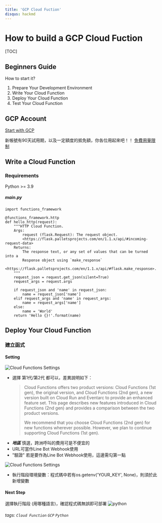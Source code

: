 ```yaml
---
title: 'GCP Cloud Fuction'
disqus: hackmd
---
```


How to build a GCP Cloud Fuction
===
<!-- ![downloads](https://img.shields.io/github/downloads/atom/atom/total.svg)
![build](https://img.shields.io/appveyor/ci/:user/:repo.svg)
![chat](https://img.shields.io/discord/:serverId.svg) -->

<!-- ## Table of Contents -->

[TOC]

## Beginners Guide

How to start it?

1. Prepare Your Development Environment
2. Write Your Cloud Function
3. Deploy Your Cloud Function
4. Test Your Cloud Function



GCP Account
---
[Start with GCP](https://cloud.google.com/free/?utm_source=google&utm_medium=cpc&utm_campaign=japac-TW-all-en-dr-BKWS-all-core-trial-EXA-dr-1605216&utm_content=text-ad-none-none-DEV_c-CRE_644095273669-ADGP_Hybrid+%7C+BKWS+-+EXA+%7C+Txt+-GCP-General-core+brand-main-KWID_43700074766895907-kwd-87853815&userloc_1012825-network_g&utm_term=KW_gcp&gad_source=1&gclid=EAIaIQobChMI9dXbpbuHhgMVM-gWBR3BiQEkEAAYASAAEgJPS_D_BwE&gclsrc=aw.ds)

新帳號有90天試用期，以及一定額度的抵免額，你各位用起來吧！！
[免費用量限制](https://cloud.google.com/free/docs/free-cloud-features?_gl=1*11a09g4*_up*MQ..&gclid=CjwKCAjwrvyxBhAbEiwAEg_KgjxFB2AEalV8ZCwHZ0PJA3N-8lYvFt_6DDwUrTZcX68g-Zu1qWcGURoCG_oQAvD_BwE&gclsrc=aw.ds)


Write a Cloud Function
---
### Requirements
Python >= 3.9


##### main.py
```gherkin=Python
import functions_framework

@functions_framework.http
def hello_http(request):
    """HTTP Cloud Function.
    Args:
        request (flask.Request): The request object.
        <https://flask.palletsprojects.com/en/1.1.x/api/#incoming-request-data>
    Returns:
        The response text, or any set of values that can be turned into a
        Response object using `make_response`
        <https://flask.palletsprojects.com/en/1.1.x/api/#flask.make_response>.
    """
    request_json = request.get_json(silent=True)
    request_args = request.args

    if request_json and 'name' in request_json:
        name = request_json['name']
    elif request_args and 'name' in request_args:
        name = request_args['name']
    else:
        name = 'World'
    return 'Hello {}!'.format(name)

```



Deploy Your Cloud Function
---
### 建立函式
#### Setting
![Cloud Functions Settings](https://hackmd.io/_uploads/ryfd41RzR.png)
* 選擇 第1代/第2代 都可以，差異說明如下：
    > Cloud Functions offers two product versions: Cloud Functions (1st gen), the original version, and Cloud Functions (2nd gen), a new version built on Cloud Run and Eventarc to provide an enhanced feature set. This page describes new features introduced in Cloud Functions (2nd gen) and provides a comparison between the two product versions.
    >
    > We recommend that you choose Cloud Functions (2nd gen) for new functions wherever possible. However, we plan to continue supporting Cloud Functions (1st gen).
* ***地區*** 慎選，跨洲呼叫的費用可是不便宜的
* URL可當作Line Bot Webhook使用
* "驗證" 若是要作為Line Bot Webhook使用，這邊需勾第一點


![Cloud Functions Settings](https://hackmd.io/_uploads/r13x81RzR.png)
* 執行階段環境變數：程式碼中若有os.getenv('YOUR_KEY', None)，則須於此新增變數

#### Next Step
選擇執行階段 (用哪種語言)，確認程式碼無誤即可部署
![python](https://hackmd.io/_uploads/SkKrdy0G0.png)



###### tags: `Cloud Function` `GCP` `Python`
